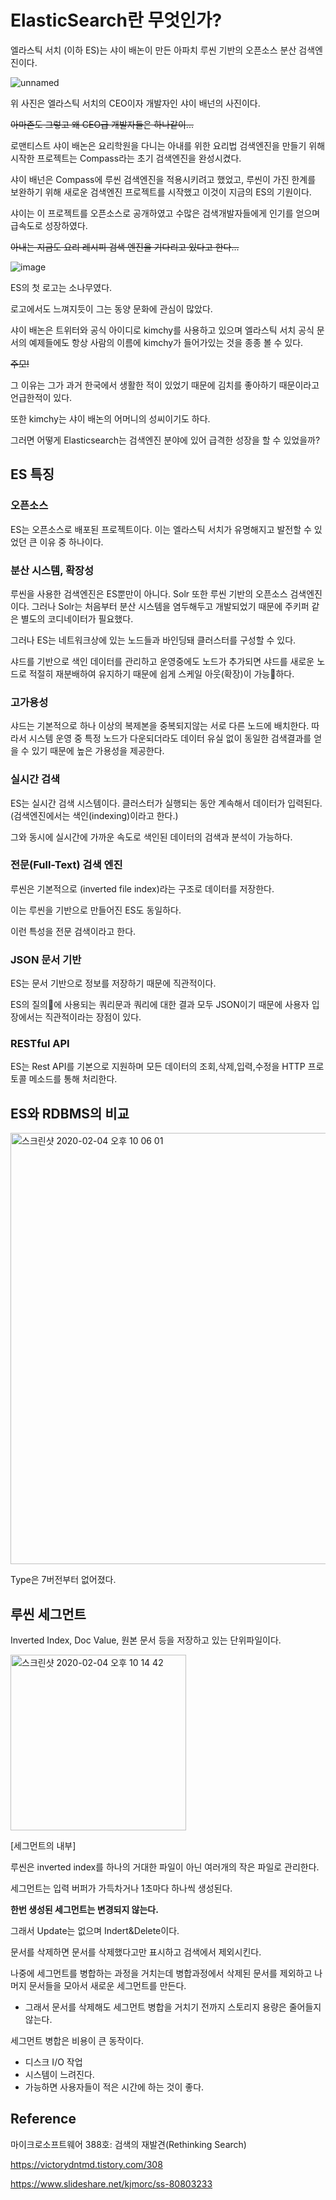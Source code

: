 # ElasticSearch란 무엇인가?


엘라스틱 서치 (이하 ES)는 샤이 배논이 만든 아파치 루씬 기반의 오픈소스 분산 검색엔진이다.

![unnamed](https://user-images.githubusercontent.com/43809168/73746058-baedc580-4797-11ea-8f40-781bbd131f33.jpg)

위 사진은 엘라스틱 서치의 CEO이자 개발자인 샤이 배넌의 사진이다.

~~아마존도 그렇고 왜 CEO급 개발자들은 하나같이...~~

로맨티스트 샤이 배논은 요리학원을 다니는 아내를 위한 요리법 검색엔진을 만들기 위해 시작한 프로젝트는 Compass라는 초기 검색엔진을 완성시켰다.

샤이 배넌은 Compass에 루씬 검색엔진을 적용시키려고 했었고, 루씬이 가진 한계를 보완하기 위해 새로운 검색엔진 프로젝트를 시작했고 이것이 지금의 ES의 기원이다.

샤이는 이 프로젝트를 오픈소스로 공개하였고 수많은 검색개발자들에게 인기를 얻으며 급속도로 성장하였다.

~~아내는 지금도 요리 레시피 검색 엔진을 기다리고 있다고 한다...~~

![image](https://user-images.githubusercontent.com/43809168/73745731-08b5fe00-4797-11ea-8ab2-304b2c1c47fe.png)


ES의 첫 로고는 소나무였다.

로고에서도 느껴지듯이 그는 동양 문화에 관심이 많았다.

샤이 배논은 트위터와 공식 아이디로 kimchy를 사용하고 있으며 엘라스틱 서치 공식 문서의 예제들에도 항상 사람의 이름에 kimchy가 들어가있는 것을 종종 볼 수 있다.

~~주모!~~

그 이유는 그가 과거 한국에서 생활한 적이 있었기 때문에 김치를 좋아하기 때문이라고 언급한적이 있다.

또한 kimchy는 샤이 배논의 어머니의 성씨이기도 하다.

그러면 어떻게 Elasticsearch는 검색엔진 분야에 있어 급격한 성장을 할 수 있었을까?

## ES 특징

### 오픈소스

ES는 오픈소스로 배포된 프로젝트이다. 이는 엘라스틱 서치가 유명해지고 발전할 수 있었던 큰 이유 중 하나이다.

### 분산 시스템, 확장성

루씬을 사용한 검색엔진은 ES뿐만이 아니다. Solr 또한 루씬 기반의 오픈소스 검색엔진이다. 그러나 Solr는 처음부터 분산 시스템을 염두해두고 개발되었기 때문에 주키퍼 같은 별도의 코디네이터가 필요했다.

그러나 ES는 네트워크상에 있는 노드들과 바인딩돼 클러스터를 구성할 수 있다. 

샤드를 기반으로 색인 데이터를 관리하고 운영중에도 노드가 추가되면 샤드를 새로운 노드로 적절히 재분배하여 유지하기 때문에 쉽게 스케일 아웃(확장)이 가능하다.

### 고가용성

샤드는 기본적으로 하나 이상의 복제본을 중복되지않는 서로 다른 노드에 배치한다. 따라서 시스템 운영 중 특정 노드가 다운되더라도 데이터 유실 없이 동일한 검색결과를 얻을 수 있기 때문에 높은 가용성을 제공한다.

### 실시간 검색

ES는 실시간 검색 시스템이다. 클러스터가 실행되는 동안 계속해서 데이터가 입력된다. (검색엔진에서는 색인(indexing)이라고 한다.)

그와 동시에 실시간에 가까운 속도로 색인된 데이터의 검색과 분석이 가능하다.

### 전문(Full-Text) 검색 엔진

루씬은 기본적으로 (inverted file index)라는 구조로 데이터를 저장한다.

이는 루씬을 기반으로 만들어진 ES도 동일하다.

이런 특성을 전문 검색이라고 한다.

### JSON 문서 기반

ES는 문서 기반으로 정보를 저장하기 때문에 직관적이다.

ES의 질의에 사용되는 쿼리문과 쿼리에 대한 결과 모두 JSON이기 때문에 사용자 입장에서는 직관적이라는 장점이 있다.

### RESTful API

ES는 Rest API를 기본으로 지원하며 모든 데이터의 조회,삭제,입력,수정을 HTTP 프로토콜 메소드를 통해 처리한다.

## ES와 RDBMS의 비교

<img width="690" alt="스크린샷 2020-02-04 오후 10 06 01" src="https://user-images.githubusercontent.com/43809168/73747320-8cbdb500-479a-11ea-82dd-b90a5c307b47.png">

Type은 7버전부터 없어졌다.

## 루씬 세그먼트

Inverted Index, Doc Value, 원본 문서 등을 저장하고 있는 단위파일이다.

<img width="281" alt="스크린샷 2020-02-04 오후 10 14 42" src="https://user-images.githubusercontent.com/43809168/73747906-c216d280-479b-11ea-9637-c26d997ad0e5.png">

[세그먼트의 내부]

루씬은 inverted index를 하나의 거대한 파일이 아닌 여러개의 작은 파일로 관리한다.

세그먼트는 입력 버퍼가 가득차거나 1초마다 하나씩 생성된다.

**한번 생성된 세그먼트는 변경되지 않는다.**

그래서 Update는 없으며 Indert&Delete이다.

문서를 삭제하면 문서를 삭제했다고만 표시하고 검색에서 제외시킨다.

나중에 세그먼트를 병합하는 과정을 거치는데 병합과정에서 삭제된 문서를 제외하고 나머지 문서들을 모아서 새로운 세그먼트를 만든다.

- 그래서 문서를 삭제해도 세그먼트 병합을 거치기 전까지 스토리지 용량은 줄어들지 않는다.

세그먼트 병합은 비용이 큰 동작이다.

- 디스크 I/O 작업
- 시스템이 느려진다.
- 가능하면 사용자들이 적은 시간에 하는 것이 좋다.



## Reference

마이크로소프트웨어 388호: 검색의 재발견(Rethinking Search)

https://victorydntmd.tistory.com/308

https://www.slideshare.net/kjmorc/ss-80803233